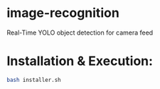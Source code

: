 # image-recognition
Real-Time YOLO object detection for camera feed

# Installation & Execution:

```bash
bash installer.sh
```